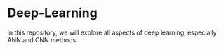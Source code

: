 # Deep-Learning
In this repository, we will explore all aspects of deep learning, especially ANN and CNN methods. 
